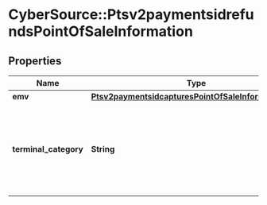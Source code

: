 # CyberSource::Ptsv2paymentsidrefundsPointOfSaleInformation

## Properties
Name | Type | Description | Notes
------------ | ------------- | ------------- | -------------
**emv** | [**Ptsv2paymentsidcapturesPointOfSaleInformationEmv**](Ptsv2paymentsidcapturesPointOfSaleInformationEmv.md) |  | [optional] 
**terminal_category** | **String** | Indicates the type of terminal.   Possible values: - &#x60;AFD&#x60;: Automated Fuel Dispenser  | [optional] 


